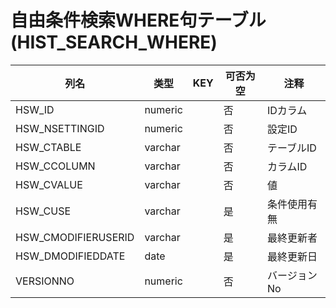# 自由条件検索WHERE句テーブル(HIST_SEARCH_WHERE)
| 列名   | 类型   | KEY  | 可否为空 | 注释   |
| ---- | ---- | ---- | ---- | ---- |
|HSW_ID|numeric||否|IDカラム|
|HSW_NSETTINGID|numeric||否|設定ID|
|HSW_CTABLE|varchar||否|テーブルID|
|HSW_CCOLUMN|varchar||否|カラムID|
|HSW_CVALUE|varchar||否|値|
|HSW_CUSE|varchar||是|条件使用有無|
|HSW_CMODIFIERUSERID|varchar||是|最終更新者|
|HSW_DMODIFIEDDATE|date||是|最終更新日|
|VERSIONNO|numeric||否|バージョンNo|
